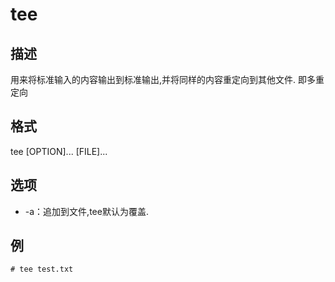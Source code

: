 # tee

## 描述

用来将标准输入的内容输出到标准输出,并将同样的内容重定向到其他文件. 即多重定向

## 格式

  tee [OPTION]... [FILE]...

## 选项

- -a：追加到文件,tee默认为覆盖.

## 例

    # tee test.txt
